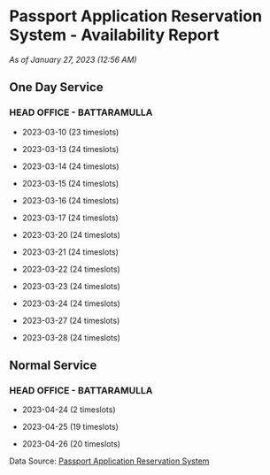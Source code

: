 # Passport Application Reservation System - Availability Report

*As of January 27, 2023 (12:56 AM)*

## One Day Service

### HEAD OFFICE - BATTARAMULLA

* 2023-03-10 (23 timeslots)

* 2023-03-13 (24 timeslots)

* 2023-03-14 (24 timeslots)

* 2023-03-15 (24 timeslots)

* 2023-03-16 (24 timeslots)

* 2023-03-17 (24 timeslots)

* 2023-03-20 (24 timeslots)

* 2023-03-21 (24 timeslots)

* 2023-03-22 (24 timeslots)

* 2023-03-23 (24 timeslots)

* 2023-03-24 (24 timeslots)

* 2023-03-27 (24 timeslots)

* 2023-03-28 (24 timeslots)

## Normal Service

### HEAD OFFICE - BATTARAMULLA

* 2023-04-24 (2 timeslots)

* 2023-04-25 (19 timeslots)

* 2023-04-26 (20 timeslots)

Data Source: [Passport Application Reservation System](https://eservices.immigration.gov.lk:8443/appointment/pages/reservationApplication.xhtml)